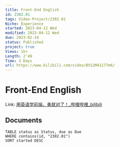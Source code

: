 ```yaml
---
title: Front-End English
id: 2302.01
tags: Video-Project/2302.01
Niche: Experience
started: 2023-04-12 Wed
modified: 2023-04-12 Wed
due: 2023-02-24
status: Published
project: true
Views: 1k+
Length: 2'49
Time: 3 Days
url: https://www.bilibili.com/video/BV12M41177m6/
---
```

# Front-End English

Link: [用英语学前端，勇就对了！_哔哩哔哩_bilibili](https://www.bilibili.com/video/BV12M41177m6/)

## Documents

```dataview
TABLE status as Status, due as Due
WHERE contains(id, "2302.01")
SORT started DESC
```